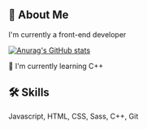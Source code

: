 ## 🚀 About Me
I'm currently a front-end developer

[![Anurag's GitHub stats](https://github-readme-stats.vercel.app/api?username=zyxrath)](https://github.com/anuraghazra/github-readme-stats)


🧠 I'm currently learning C++

## 🛠 Skills
Javascript, HTML, CSS, Sass, C++, Git
